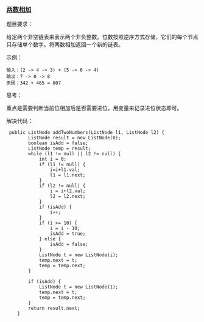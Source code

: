 ### [两数相加](https://leetcode-cn.com/problems/add-two-numbers/description/)

题目要求：  

给定两个非空链表来表示两个非负整数。位数按照逆序方式存储，它们的每个节点只存储单个数字。将两数相加返回一个新的链表。  

示例：  

```
输入：(2 -> 4 -> 3) + (5 -> 6 -> 4)
输出：7 -> 0 -> 8
原因：342 + 465 = 807
```  

思考：  

重点是需要判断当前位相加后是否需要进位，用变量来记录进位状态即可。

解决代码：  

```
 public ListNode addTwoNumbers(ListNode l1, ListNode l2) {
        ListNode result = new ListNode(0);
        boolean isAdd = false;
        ListNode temp = result;
        while (l1 != null || l2 != null) {
            int i = 0;
            if (l1 != null) {
                i=i+l1.val;
                l1 = l1.next;
            }
            if (l2 != null) {
                i = i+l2.val;
                l2 = l2.next;
            }
            if (isAdd) {
                i++;
            }
            if (i >= 10) {
                i = i - 10;
                isAdd = true;
            } else {
                isAdd = false;
            }
            ListNode t = new ListNode(i);
            temp.next = t;
            temp = temp.next;
        }

        if (isAdd) {
            ListNode t = new ListNode(1);
            temp.next = t;
            temp = temp.next;
        }
        return result.next;
    }
```